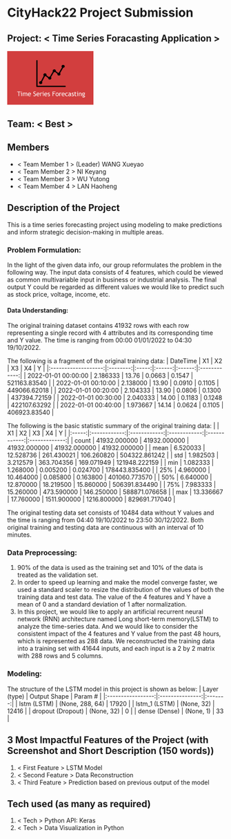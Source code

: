 # CityHack22 Project Submission
## Project: < Time Series Foracasting Application >
<img src="https://github.com/Maxproto/CityHack2022/blob/main/TimeSeries.png" width="200" alt="project_logo"/>

## Team: < Best >
## Members
- < Team Member 1 > (Leader) WANG Xueyao
- < Team Member 2 > NI Keyang
- < Team Member 3 > WU Yutong
- < Team Member 4 > LAN Haoheng

## Description of the Project
This is a time series forecasting project using modeling to make predictions and inform strategic decision-making in multiple areas. 

### Problem Formulation:
In the light of the given data info, our group reformulates the problem in the following way. The input data consists of 4 features, which could be viewed as common multivariable input in business or industrial analysis. The final output Y could be regarded as different values we would like to predict such as stock price, voltage, income, etc.

#### Data Understanding:
The original training dataset contains 41932 rows with each row representing a single record with 4 attributes and its corresponding time and Y value. The time is ranging from 00:00 01/01/2022 to 04:30 19/10/2022.

The following is a fragment of the original training data:
|       DateTime      |    X1    |   X2  |   X3   |   X4   |       Y      |
|:-------------------:|:--------:|:-----:|:------:|:------:|:------------:|
| 2022-01-01 00:00:00 | 2.186333 | 13.76 | 0.0663 | 0.1547 | 521163.83540 |
| 2022-01-01 00:10:00 | 2.138000 | 13.90 | 0.0910 | 0.1105 | 449066.62018 |
| 2022-01-01 00:20:00 | 2.104333 | 13.90 | 0.0806 | 0.1300 | 437394.72159 |
| 2022-01-01 00:30:00 | 2.040333 | 14.00 | 0.1183 | 0.1248 | 422107.63292 |
| 2022-01-01 00:40:00 | 1.973667 | 14.14 | 0.0624 | 0.1105 | 406923.83540 |

The following is the basic statistic summary of the original training data:
|       |      X1      |      X2      |      X3      |      X4      |       Y       |
|:-----:|:------------:|:------------:|:------------:|:------------:|:-------------:|
| count | 41932.000000 | 41932.000000 | 41932.000000 | 41932.000000 |  41932.000000 |
|  mean |   6.520033   |   12.528736  |  261.430021  |  106.260820  | 504322.861242 |
|  std  |   1.982503   |   3.212579   |  363.704356  |  169.071949  | 121948.222159 |
|  min  |   1.082333   |   1.268000   |   0.005200   |   0.024700   | 178443.835400 |
|  25%  |   4.960000   |   10.464000  |   0.085800   |   0.163800   | 401060.773570 |
|  50%  |   6.640000   |   12.870000  |   18.219500  |   15.860000  | 506391.834490 |
|  75%  |   7.983333   |   15.260000  |  473.590000  |  146.250000  | 588871.076658 |
|  max  |   13.336667  |   17.760000  |  1511.900000 |  1216.800000 | 829691.717040 |

The original testing data set consists of 10484 data without Y values and the time is ranging from 04:40 19/10/2022 to 23:50 30/12/2022. Both original training and testing data are continuous with an interval of 10 minutes.

### Data Preprocessing:
1.	90% of the data is used as the training set and 10% of the data is treated as the validation set.
2.	In order to speed up learning and make the model converge faster, we used a standard scaler to resize the distribution of the values of both the training data and test data. The value of the 4 features and Y have a mean of 0 and a standard deviation of 1 after normalization.
3.	In this project, we would like to apply an artificial recurrent neural network (RNN) architecture named Long short-term memory(LSTM) to analyze the time-series data. And we would like to consider the consistent impact of the 4 features and Y value from the past 48 hours, which is represented as 288 data. We reconstructed the training data into a training set with 41644 inputs, and each input is a 2 by 2 matrix with 288 rows and 5 columns.

### Modeling:
The structure of the LSTM model in this project is shown as below:
|    Layer (type)   |   Output Shape  | Param # |
|:-----------------:|:---------------:|:-------:|
|    lstm (LSTM)    | (None, 288, 64) |  17920  |
|   lstm_1 (LSTM)   |    (None, 32)   |  12416  |
| dropout (Dropout) |    (None, 32)   |    0    |
|   dense (Dense)   |    (None, 1)    |    33   |

## 3 Most Impactful Features of the Project (with Screenshot and Short Description (150 words))
1. < First Feature > LSTM Model
2. < Second Feature > Data Reconstruction
3. < Third Feature >  Prediction based on previous output of the model  

## Tech used (as many as required)
1. < Tech > Python API: Keras
2. < Tech > Data Visualization in Python
